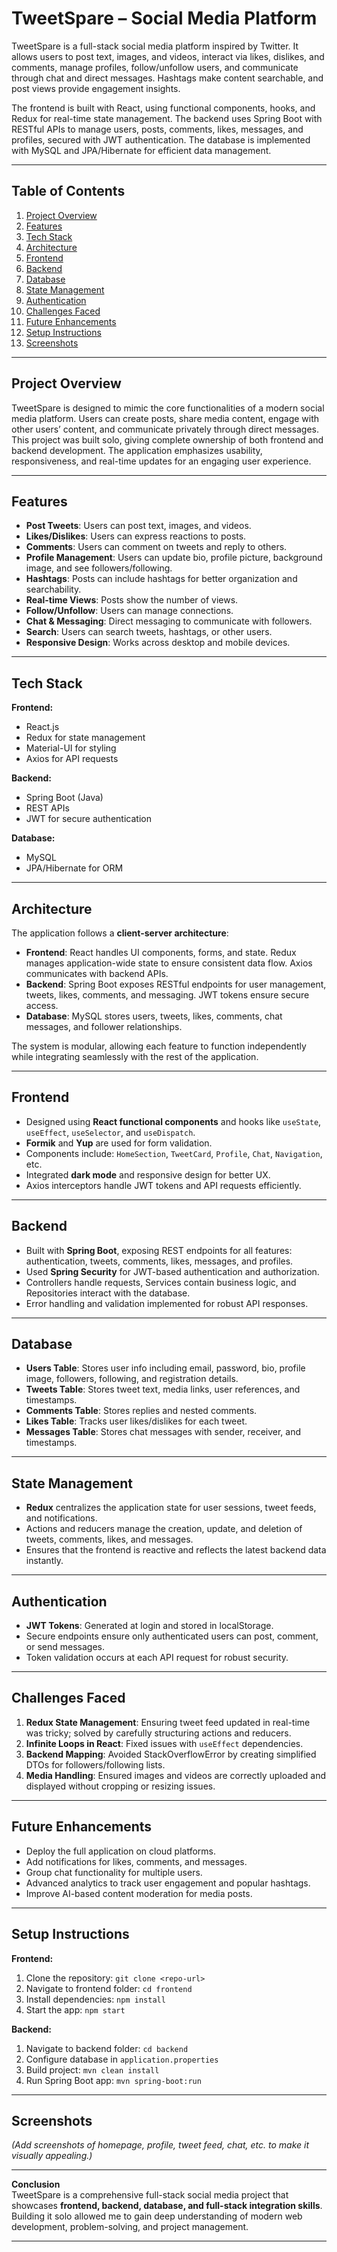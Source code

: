 # TweetSpare – Social Media Platform

TweetSpare is a full-stack social media platform inspired by Twitter. It allows users to post text, images, and videos, interact via likes, dislikes, and comments, manage profiles, follow/unfollow users, and communicate through chat and direct messages. Hashtags make content searchable, and post views provide engagement insights.

The frontend is built with React, using functional components, hooks, and Redux for real-time state management. The backend uses Spring Boot with RESTful APIs to manage users, posts, comments, likes, messages, and profiles, secured with JWT authentication. The database is implemented with MySQL and JPA/Hibernate for efficient data management.

---

## Table of Contents
1. [Project Overview](#project-overview)  
2. [Features](#features)  
3. [Tech Stack](#tech-stack)  
4. [Architecture](#architecture)  
5. [Frontend](#frontend)  
6. [Backend](#backend)  
7. [Database](#database)  
8. [State Management](#state-management)  
9. [Authentication](#authentication)  
10. [Challenges Faced](#challenges-faced)  
11. [Future Enhancements](#future-enhancements)  
12. [Setup Instructions](#setup-instructions)  
13. [Screenshots](#screenshots)  

---

## Project Overview

TweetSpare is designed to mimic the core functionalities of a modern social media platform. Users can create posts, share media content, engage with other users’ content, and communicate privately through direct messages. This project was built solo, giving complete ownership of both frontend and backend development. The application emphasizes usability, responsiveness, and real-time updates for an engaging user experience.

---

## Features

- **Post Tweets**: Users can post text, images, and videos.  
- **Likes/Dislikes**: Users can express reactions to posts.  
- **Comments**: Users can comment on tweets and reply to others.  
- **Profile Management**: Users can update bio, profile picture, background image, and see followers/following.  
- **Hashtags**: Posts can include hashtags for better organization and searchability.  
- **Real-time Views**: Posts show the number of views.  
- **Follow/Unfollow**: Users can manage connections.  
- **Chat & Messaging**: Direct messaging to communicate with followers.  
- **Search**: Users can search tweets, hashtags, or other users.  
- **Responsive Design**: Works across desktop and mobile devices.  

---

## Tech Stack

**Frontend:**  
- React.js  
- Redux for state management  
- Material-UI for styling  
- Axios for API requests  

**Backend:**  
- Spring Boot (Java)  
- REST APIs  
- JWT for secure authentication  

**Database:**  
- MySQL  
- JPA/Hibernate for ORM  

---

## Architecture

The application follows a **client-server architecture**:  

- **Frontend**: React handles UI components, forms, and state. Redux manages application-wide state to ensure consistent data flow. Axios communicates with backend APIs.  
- **Backend**: Spring Boot exposes RESTful endpoints for user management, tweets, likes, comments, and messaging. JWT tokens ensure secure access.  
- **Database**: MySQL stores users, tweets, likes, comments, chat messages, and follower relationships.  

The system is modular, allowing each feature to function independently while integrating seamlessly with the rest of the application.

---

## Frontend

- Designed using **React functional components** and hooks like `useState`, `useEffect`, `useSelector`, and `useDispatch`.  
- **Formik** and **Yup** are used for form validation.  
- Components include: `HomeSection`, `TweetCard`, `Profile`, `Chat`, `Navigation`, etc.  
- Integrated **dark mode** and responsive design for better UX.  
- Axios interceptors handle JWT tokens and API requests efficiently.  

---

## Backend

- Built with **Spring Boot**, exposing REST endpoints for all features: authentication, tweets, comments, likes, messages, and profiles.  
- Used **Spring Security** for JWT-based authentication and authorization.  
- Controllers handle requests, Services contain business logic, and Repositories interact with the database.  
- Error handling and validation implemented for robust API responses.  

---

## Database

- **Users Table**: Stores user info including email, password, bio, profile image, followers, following, and registration details.  
- **Tweets Table**: Stores tweet text, media links, user references, and timestamps.  
- **Comments Table**: Stores replies and nested comments.  
- **Likes Table**: Tracks user likes/dislikes for each tweet.  
- **Messages Table**: Stores chat messages with sender, receiver, and timestamps.  

---

## State Management

- **Redux** centralizes the application state for user sessions, tweet feeds, and notifications.  
- Actions and reducers manage the creation, update, and deletion of tweets, comments, likes, and messages.  
- Ensures that the frontend is reactive and reflects the latest backend data instantly.  

---

## Authentication

- **JWT Tokens**: Generated at login and stored in localStorage.  
- Secure endpoints ensure only authenticated users can post, comment, or send messages.  
- Token validation occurs at each API request for robust security.  

---

## Challenges Faced

1. **Redux State Management**: Ensuring tweet feed updated in real-time was tricky; solved by carefully structuring actions and reducers.  
2. **Infinite Loops in React**: Fixed issues with `useEffect` dependencies.  
3. **Backend Mapping**: Avoided StackOverflowError by creating simplified DTOs for followers/following lists.  
4. **Media Handling**: Ensured images and videos are correctly uploaded and displayed without cropping or resizing issues.  

---

## Future Enhancements

- Deploy the full application on cloud platforms.  
- Add notifications for likes, comments, and messages.  
- Group chat functionality for multiple users.  
- Advanced analytics to track user engagement and popular hashtags.  
- Improve AI-based content moderation for media posts.  

---

## Setup Instructions

**Frontend:**  
1. Clone the repository: `git clone <repo-url>`  
2. Navigate to frontend folder: `cd frontend`  
3. Install dependencies: `npm install`  
4. Start the app: `npm start`  

**Backend:**  
1. Navigate to backend folder: `cd backend`  
2. Configure database in `application.properties`  
3. Build project: `mvn clean install`  
4. Run Spring Boot app: `mvn spring-boot:run`  

---

## Screenshots

*(Add screenshots of homepage, profile, tweet feed, chat, etc. to make it visually appealing.)*  

---

**Conclusion**  
TweetSpare is a comprehensive full-stack social media project that showcases **frontend, backend, database, and full-stack integration skills**. Building it solo allowed me to gain deep understanding of modern web development, problem-solving, and project management.

---


